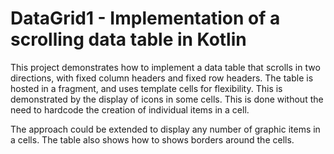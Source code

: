# DataGrid1 - Implementation of a scrolling data table in Kotlin

This project demonstrates how to implement a data table that scrolls in two directions, with fixed column headers and fixed row headers.
The table is hosted in a fragment, and uses template cells for flexibility.  This is demonstrated by the display of icons in some cells.
This is done without the need to hardcode the creation of individual items in a cell.

The approach could be extended to display any number of graphic items in a cells.
The table also shows how to shows borders around the cells.




